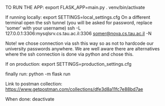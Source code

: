 TO RUN THE APP:
export FLASK_APP=main.py
. venv/bin/activate

If running locally: 
export SETTINGS=local_settings.cfg
On a different terminal open the ssh tunnel (you will be asked for password, replace 'somer' with your username)
ssh -L 127.0.0.1:3306:mysqlsrv.cs.tau.ac.il:3306 somer@nova.cs.tau.ac.il -N

Note!
we chose connection via ssh this way so as not to hardcode our university passwords anywhere. 
We are well aware there are alternatives where the ssh connection is done via python and chose this.

If on production:
export SETTINGS=production_settings.cfg

finally run:
python -m flask run

Link to postman collection:
https://www.getpostman.com/collections/dfe3d8a11fc7e88bd7ae




When done: 
deactivate
